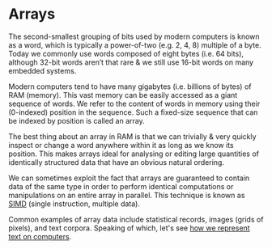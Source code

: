 # Arrays
The second-smallest grouping of bits used by modern computers is known as a word, which is typically a power-of-two (e.g. 2, 4, 8) multiple of a byte. 
Today we commonly use words composed of eight bytes (i.e. 64 bits), although 32-bit words aren’t that rare & we still use 16-bit words on many embedded systems.

Modern computers tend to have many gigabytes (i.e. billions of bytes) of RAM (memory). This vast memory can be easily accessed as a giant sequence of words. 
We refer to the content of words in memory using their (0-indexed) position in the sequence. Such a fixed-size sequence that can be indexed by position is called an array.

The best thing about an array in RAM is that we can trivially & very quickly inspect or change a word anywhere within it as long as we know its position. 
This makes arrays ideal for analysing or editing large quantities of identically structured data that have an obvious natural ordering.

We can sometimes exploit the fact that arrays are guaranteed to contain data of the same type in order to perform identical computations or manipulations on an entire array in parallel. This technique is known as [SIMD](https://www.wikiwand.com/en/Single_instruction,_multiple_data) (single instruction, multiple data).

Common examples of array data include statistical records, images (grids of pixels), and text corpora. Speaking of which, let's see [how we represent text on computers](text.md).
